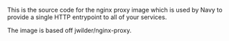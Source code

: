 This is the source code for the nginx proxy image which is used by Navy to provide a single HTTP entrypoint to all of your services.

The image is based off jwilder/nginx-proxy.
